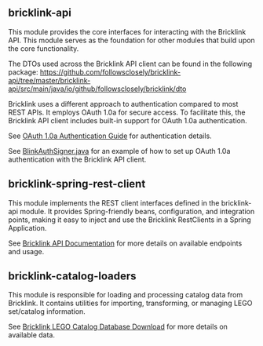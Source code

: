 ## bricklink-api

This module provides the core interfaces for interacting with the Bricklink API.
This module serves as the foundation for other modules that build upon the core functionality.

The DTOs used across the Bricklink API client can be found in the following package:
https://github.com/followsclosely/bricklink-api/tree/master/bricklink-api/src/main/java/io/github/followsclosely/bricklink/dto

Bricklink uses a different approach to authentication compared to most REST APIs. It employs OAuth 1.0a for secure access.
To facilitate this, the Bricklink API client includes built-in support for OAuth 1.0a authentication.

See [OAuth 1.0a Authentication Guide](https://www.bricklink.com/v3/api.page#!/Introduction/oauth) for authentication details.

See [BlinkAuthSigner.java](https://github.com/followsclosely/bricklink-api/blob/master/bricklink-api/src/main/java/io/github/followsclosely/bricklink/oauth/BlinkAuthSigner.java) 
for an example of how to set up OAuth 1.0a authentication with the Bricklink API client.


## bricklink-spring-rest-client

This module implements the REST client interfaces defined in the bricklink-api module. It provides Spring-friendly beans,
configuration, and integration points, making it easy to inject and use the Bricklink RestClients in a Spring Application.

See [Bricklink API Documentation](https://www.bricklink.com/v3/api.page) for more details on available endpoints and usage.

## bricklink-catalog-loaders

This module is responsible for loading and processing catalog data from Bricklink. It contains utilities for
importing, transforming, or managing LEGO set/catalog information.

See [Bricklink LEGO Catalog Database Download](https://www.bricklink.com/catalogDownload.asp) for more details on
available data.

